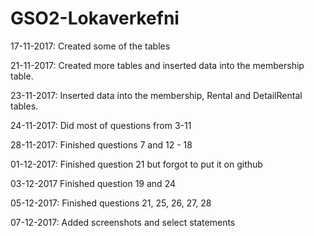 # GSO2-Lokaverkefni
17-11-2017:
Created some of the tables

21-11-2017:
Created more tables and inserted data into the membership table.

23-11-2017:
Inserted data into the membership, Rental and DetailRental tables.

24-11-2017:
Did most of questions from 3-11

28-11-2017:
Finished questions 7 and 12 - 18

01-12-2017:
Finished question 21 but forgot to put it on github

03-12-2017
Finished question 19 and 24

05-12-2017:
Finished questions 21, 25, 26, 27, 28

07-12-2017:
Added screenshots and select statements

